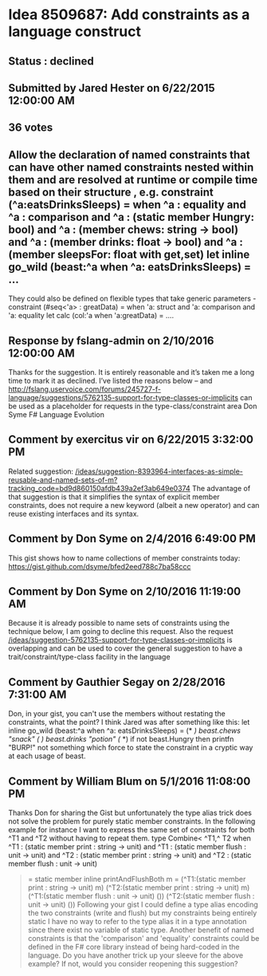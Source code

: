 # Idea 8509687: Add constraints as a language construct #

## Status : declined

## Submitted by Jared Hester on 6/22/2015 12:00:00 AM

## 36 votes

Allow the declaration of named constraints that can have other named constraints nested within them and are resolved at runtime or compile time based on their structure , e.g.
constraint (^a:eatsDrinksSleeps) =
when ^a : equality
and ^a : comparison
and ^a : (static member Hungry: bool)
and ^a : (member chews: string -> bool)
and ^a : (member drinks: float -> bool)
and ^a : (member sleepsFor: float with get,set)
let inline go_wild (beast:^a when ^a: eatsDrinksSleeps) = ...
--------------------------------------------------------------------------------
They could also be defined on flexible types that take generic parameters -
constraint (#seq<'a> : greatData) =
when 'a: struct
and 'a: comparison
and 'a: equality
let calc (col:'a when 'a:greatData) = ....

## Response by fslang-admin on 2/10/2016 12:00:00 AM

Thanks for the suggestion. It is entirely reasonable and it’s taken me a long time to mark it as declined. I’ve listed the reasons below – and http://fslang.uservoice.com/forums/245727-f-language/suggestions/5762135-support-for-type-classes-or-implicits can be used as a placeholder for requests in the type-class/constraint area
Don Syme
F# Language Evolution


## Comment by exercitus vir on 6/22/2015 3:32:00 PM

Related suggestion: [/ideas/suggestion-8393964-interfaces-as-simple-reusable-and-named-sets-of-m?tracking_code=bd9d860150afdb439a2ef3ab649e0374](/ideas/suggestion-8393964-interfaces-as-simple-reusable-and-named-sets-of-m?tracking_code=bd9d860150afdb439a2ef3ab649e0374.md)
The advantage of that suggestion is that it simplifies the syntax of explicit member constraints, does not require a new keyword (albeit a new operator) and can reuse existing interfaces and its syntax.

## Comment by Don Syme on 2/4/2016 6:49:00 PM

This gist shows how to name collections of member constraints today: https://gist.github.com/dsyme/bfed2eed788c7ba58ccc

## Comment by Don Syme on 2/10/2016 11:19:00 AM

Because it is already possible to name sets of constraints using the technique below, I am going to decline this request. Also the request [/ideas/suggestion-5762135-support-for-type-classes-or-implicits](/ideas/suggestion-5762135-support-for-type-classes-or-implicits.md) is overlapping and can be used to cover the general suggestion to have a trait/constraint/type-class facility in the language

## Comment by Gauthier Segay on 2/28/2016 7:31:00 AM

Don, in your gist, you can't use the members without restating the constraints, what the point?
I think Jared was after something like this:
let inline go_wild (beast:^a when ^a: eatsDrinksSleeps) =
(* *) beast.chews "snack"
(* *) beast.drinks "potion"
(* *) if not beast.Hungry then printfn "BURP!"
not something which force to state the constraint in a cryptic way at each usage of beast.

## Comment by William Blum on 5/1/2016 11:08:00 PM

Thanks Don for sharing the Gist but unfortunately the type alias trick does not solve the problem for purely static member constraints. In the following example for instance I want to express the same set of constraints for both ^T1 and ^T2 without having to repeat them.
type Combine< ^T1,^ T2 when
^T1 : (static member print : string -> unit)
and ^T1 : (static member flush : unit -> unit)
and ^T2 : (static member print : string -> unit)
and ^T2 : (static member flush : unit -> unit)
> =
static member inline printAndFlushBoth m =
(^T1:(static member print : string -> unit) m)
(^T2:(static member print : string -> unit) m)
(^T1:(static member flush : unit -> unit) ())
(^T2:(static member flush : unit -> unit) ())
Following your gist I could define a type alias encoding the two constraints (write and flush) but my constraints being entirely static I have no way to refer to the type alias it in a type annotation since there exist no variable of static type.
Another benefit of named constraints is that the 'comparison' and 'equality' constraints could be defined in the F# core library instead of being hard-coded in the language.
Do you have another trick up your sleeve for the above example? If not, would you consider reopening this suggestion?
